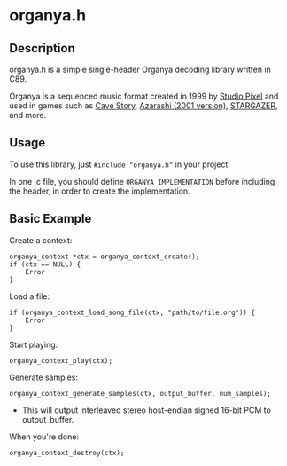 # organya.h

## Description

organya.h is a simple single-header Organya decoding library written in C89.

Organya is a sequenced music format created in 1999 by [Studio Pixel](https://studiopixel.jp/) and used in games such as
[Cave Story](https://www.cavestory.org/game-info/about-cave-story.php), [Azarashi (2001 version)](https://www.cavestory.org/pixels-works/azarashi.php), [STARGAZER](http://www5b.biglobe.ne.jp/~kiss-me/aji/star/), and more.

## Usage

To use this library, just `#include "organya.h"` in your project.

In one .c file, you should define `ORGANYA_IMPLEMENTATION` before including the header, in order
to create the implementation.

## Basic Example

Create a context:

    organya_context *ctx = organya_context_create();
    if (ctx == NULL) {
        Error
    }

Load a file:

    if (organya_context_load_song_file(ctx, "path/to/file.org")) {
        Error
    }

Start playing:

    organya_context_play(ctx);

Generate samples:

    organya_context_generate_samples(ctx, output_buffer, num_samples);

- This will output interleaved stereo host-endian signed 16-bit PCM to output_buffer.

When you're done:

    organya_context_destroy(ctx);
